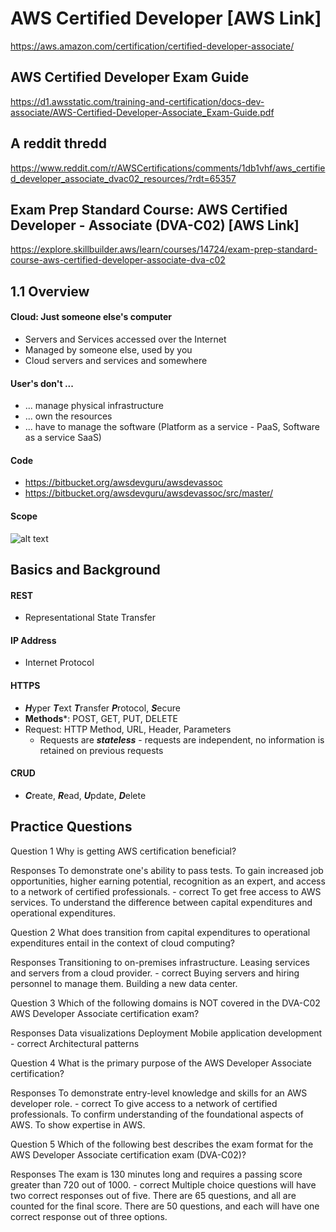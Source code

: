 # AWS Certified Developer [AWS Link]
https://aws.amazon.com/certification/certified-developer-associate/


## AWS Certified Developer Exam Guide
https://d1.awsstatic.com/training-and-certification/docs-dev-associate/AWS-Certified-Developer-Associate_Exam-Guide.pdf


## A reddit thredd
https://www.reddit.com/r/AWSCertifications/comments/1db1vhf/aws_certified_developer_associate_dvac02_resources/?rdt=65357


## Exam Prep Standard Course: AWS Certified Developer - Associate (DVA-C02) [AWS Link]
https://explore.skillbuilder.aws/learn/courses/14724/exam-prep-standard-course-aws-certified-developer-associate-dva-c02


## 1.1 Overview
#### Cloud: Just someone else's computer
- Servers and Services accessed over the Internet
- Managed by someone else, used by you
- Cloud servers and services and somewhere
#### User's don't ...
- ... manage physical infrastructure
- ... own the resources
- ... have to manage the software (Platform as a service - PaaS, Software as a service SaaS)
#### Code
- https://bitbucket.org/awsdevguru/awsdevassoc
- https://bitbucket.org/awsdevguru/awsdevassoc/src/master/
#### Scope
![alt text](../../___media/training/aws-cert-dev/01_overview.md/image-1.png)


## Basics and Background
#### REST
- Representational State Transfer
#### IP Address
- Internet Protocol
#### HTTPS
- ***H***yper ***T***ext ***T***ransfer ***P***rotocol, ***S***ecure
- **Methods***: POST, GET, PUT, DELETE
- Request: HTTP Method, URL, Header, Parameters
  - Requests are ***stateless*** - requests are independent, no information is retained on previous requests
#### CRUD
- ***C***reate, ***R***ead, ***U***pdate, ***D***elete



## Practice Questions
Question 1
Why is getting AWS certification beneficial?

Responses
To demonstrate one's ability to pass tests.
To gain increased job opportunities, higher earning potential, recognition as an expert, and access to a network of certified professionals. - correct
To get free access to AWS services.
To understand the difference between capital expenditures and operational expenditures.


Question 2
What does transition from capital expenditures to operational expenditures entail in the context of cloud computing?

Responses
Transitioning to on-premises infrastructure.
Leasing services and servers from a cloud provider. - correct
Buying servers and hiring personnel to manage them.
Building a new data center.


Question 3
Which of the following domains is NOT covered in the DVA-C02 AWS Developer Associate certification exam?

Responses
Data visualizations
Deployment
Mobile application development - correct
Architectural patterns


Question 4
What is the primary purpose of the AWS Developer Associate certification?

Responses
To demonstrate entry-level knowledge and skills for an AWS developer role. - correct
To give access to a network of certified professionals.
To confirm understanding of the foundational aspects of AWS.
To show expertise in AWS.


Question 5
Which of the following best describes the exam format for the AWS Developer Associate certification exam (DVA-C02)?

Responses
The exam is 130 minutes long and requires a passing score greater than 720 out of 1000. - correct
Multiple choice questions will have two correct responses out of five.
There are 65 questions, and all are counted for the final score.
There are 50 questions, and each will have one correct response out of three options.